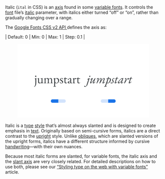 
Italic (`ital` in CSS) is an [axis](/glossary/axis_in_variable_fonts) found in some [variable fonts](/glossary/variable_fonts). It controls the [font](/glossary/font) file’s [italic](/glossary/italic) parameter, with italics either turned “off” or “on”, rather than gradually changing over a range.

The [Google Fonts CSS v2 API ](https://developers.google.com/fonts/docs/css2) defines the axis as:

| Default: 0 | Min: 0 | Max: 1 | Step: 0.1 |

<figure>

![Two side-by-side type specimens of the word “jumpstart”, each shown with a variable axis represented beneath as an on/off switch. The first specimen, with the switch to the left, uses upright or regular forms. The second specimen, with the switch to the right, uses italic forms.](images/thumbnail.svg)

</figure>

Italic is a [type](/glossary/type) [style](/glossary/style) that’s almost always slanted and is designed to create emphasis in [text](/glossary/text). Originally based on semi-cursive forms, italics are a direct contrast to the [upright](/glossary/regular_upright) style. Unlike [obliques](/glossary/oblique), which are slanted versions of the upright forms, italics have a different structure informed by cursive [handwriting](/glossary/handwriting)—with their own nuances.

Because most italic forms are slanted, for variable fonts, the italic axis and the [slant axis](/glossary/slant_axis) are very closely related. For detailed descriptions on how to use both, please see our [“Styling type on the web with variable fonts”](/lesson/styling_type_on_the_web_with_variable_fonts) article.
